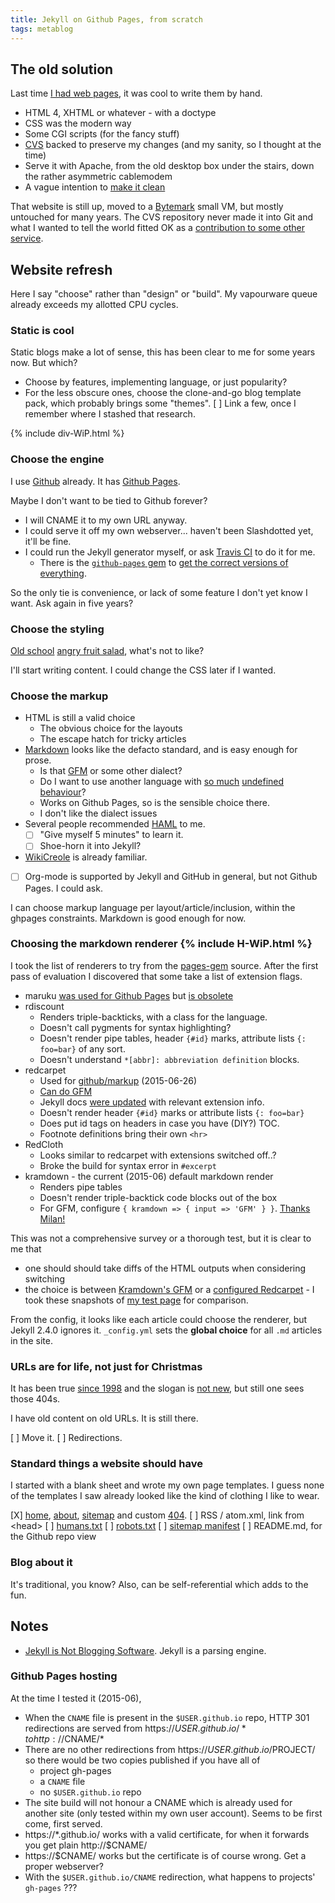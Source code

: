 ```yaml
---
title: Jekyll on Github Pages, from scratch
tags: metablog
---
```

## The old solution

Last time [I had web pages](http://www.t8o.org/~mca1001/), it was cool to write them by hand.

* HTML 4, XHTML or whatever - with a doctype
* CSS was the modern way
* Some CGI scripts (for the fancy stuff)
* [CVS](https://en.wikipedia.org/wiki/Concurrent_Versions_System) backed to preserve my changes (and my sanity, so I thought at the time)
* Serve it with Apache, from the old desktop box under the stairs, down the rather asymmetric cablemodem
* A vague intention to [make it clean](https://validator.w3.org/)

That website is still up, moved to a [Bytemark](https://www.bytemark.co.uk/) small VM, but mostly untouched for many years.  The CVS repository never made it into Git and what I wanted to tell the world fitted OK as a [contribution to some other service](/about.html).

## Website refresh

Here I say "choose" rather than "design" or "build".  My vapourware queue already exceeds my allotted CPU cycles.

### Static is cool

Static blogs make a lot of sense, this has been clear to me for some years now.  But which?

* Choose by features, implementing language, or just popularity?
* For the less obscure ones, choose the clone-and-go blog template pack, which probably brings some "themes".
[ ] Link a few, once I remember where I stashed that research.

{% include div-WiP.html %}

### Choose the engine

I use [Github](https://github.com) already.  It has [Github Pages](https://pages.github.com/).

Maybe I don't want to be tied to Github forever?

* I will CNAME it to my own URL anyway.
* I could serve it off my own webserver...  haven't been Slashdotted yet, it'll be fine.
* I could run the Jekyll generator myself, or ask [Travis CI](https://travis-ci.com/) to do it for me.
	* There is the [`github-pages` gem](https://github.com/github/pages-gem#list-dependency-versions) to [get the correct versions of everything](http://jekyllrb.com/docs/github-pages/#deploying-jekyll-to-github-pages).

So the only tie is convenience, or lack of some feature I don't yet know I want.  Ask again in five years?

### Choose the styling

[Old school](https://en.wikipedia.org/wiki/Old_school#Computers_and_gaming)
[angry fruit salad](http://www.catb.org/jargon/html/A/angry-fruit-salad.html),
what's not to like?

I'll start writing content.  I could change the CSS later if I wanted.

### Choose the markup

* HTML is still a valid choice
	* The obvious choice for the layouts
	* The escape hatch for tricky articles
* [Markdown](http://daringfireball.net/projects/markdown/) looks like the defacto standard, and is easy enough for prose.
	* Is that [GFM](https://help.github.com/articles/github-flavored-markdown/) or some other dialect?
	* Do I want to use another language with [so much](http://www.adamhyde.net/whats-wrong-with-markdown/) [undefined behaviour](http://www.wilfred.me.uk/blog/2012/07/30/why-markdown-is-not-my-favourite-language/)?
	* Works on Github Pages, so is the sensible choice there.
	* I don't like the dialect issues
* Several people recommended [HAML](http://haml.info/) to me.
	* [ ] "Give myself 5 minutes" to learn it.
	* [ ] Shoe-horn it into Jekyll?
* [WikiCreole](http://www.wikicreole.org/wiki/Implementation) is already familiar.
* [ ] Org-mode is supported by Jekyll and GitHub in general, but not Github Pages.  I could ask.

I can choose markup language per layout/article/inclusion, within the ghpages constraints.  Markdown is good enough for now.

### Choosing the markdown renderer {% include H-WiP.html %}

I took the list of renderers to try from the [pages-gem](https://github.com/github/pages-gem/blob/master/lib/github-pages.rb) source.  After the first pass of evaluation I discovered that some take a list of extension flags.

* maruku [was used for Github Pages](https://help.github.com/articles/migrating-your-pages-site-from-maruku/) but [is obsolete](http://benhollis.net/blog/2013/10/20/maruku-is-obsolete/)
* rdiscount
	* Renders triple-backticks, with a class for the language.
	* Doesn't call pygments for syntax highlighting?
	* Doesn't render pipe tables, header `{#id}` marks, attribute lists `{: foo=bar}` of any sort.
	* Doesn't understand `*[abbr]: abbreviation definition` blocks.
* redcarpet
	* Used for [github/markup](https://github.com/github/markup#markups) (2015-06-26)
	* [Can do GFM](http://stackoverflow.com/questions/13464590/github-flavored-markdown-and-pygments-highlighting-in-jekyll)
	* Jekyll docs [were updated](https://github.com/jekyll/jekyll/pull/1418) with relevant extension info.
	* Doesn't render header `{#id}` marks or attribute lists `{: foo=bar}`
	* Does put id tags on headers in case you have (DIY?) TOC.
	* Footnote definitions bring their own `<hr>`
* RedCloth
	* Looks similar to redcarpet with extensions switched off..?
	* Broke the build for syntax error in `#excerpt`
* kramdown - the current (2015-06) default markdown render
	* Renders pipe tables
	* Doesn't render triple-backtick code blocks out of the box
	* For GFM, configure `{ kramdown => { input => 'GFM' } }`.  [Thanks Milan!](http://milanaryal.com/2015/writing-on-github-pages-and-jekyll-using-markdown/#for-kramdown-markdown)

This was not a comprehensive survey or a thorough test, but it is clear to me that

* one should should take diffs of the HTML outputs when considering switching
* the choice is between [Kramdown's GFM](/test/xmastree-post.kramdown.html) or a [configured Redcarpet](/test/xmastree-post.redcarpet.html) - I took these snapshots of [my test page](/xmastree-post.html) for comparison.

From the config, it looks like each article could choose the renderer, but Jekyll 2.4.0 ignores it.  `_config.yml` sets the **global choice** for all `.md` articles in the site.

### URLs are for life, not just for Christmas

It has been true [since 1998](http://www.w3.org/Provider/Style/URI.html)
and the slogan is [not new](https://oracle-base.com/blog/2015/05/25/writing-tips-a-url-is-for-life-not-just-for-christmas/),
but still one sees those 404s.

I have old content on old URLs.  It is still there.

[ ] Move it.
[ ] Redirections.

### Standard things a website should have

I started with a blank sheet and wrote my own page templates.  I guess
none of the templates I saw already looked like the kind of clothing I
like to wear.

[X] [home](/index.html), [about](/about.html), [sitemap](/sitemap.html) and custom [404](/404.html).
[ ] RSS / atom.xml, link from &lt;head>
[ ] [humans.txt](http://humanstxt.org/)
[ ] [robots.txt](http://www.robotstxt.org/)
[ ] [sitemap manifest](https://en.wikipedia.org/wiki/Sitemaps)
[ ] README.md, for the Github repo view

### Blog about it

It's traditional, you know?  Also, can be self-referential which adds to the fun.

## Notes

* [Jekyll is Not Blogging Software](http://jekyllbootstrap.com/lessons/jekyll-introduction.html#toc_3).  Jekyll is a parsing engine.

### Github Pages hosting
At the time I tested it (2015-06),

* When the `CNAME` file is present in the `$USER.github.io` repo, HTTP 301 redirections are served from https://$USER.github.io/* to http://$CNAME/*
* There are no other redirections from https://$USER.github.io/$PROJECT/ so there would be two copies published if you have all of
	* project gh-pages
	* a `CNAME` file
	* no `$USER.github.io` repo
* The site build will not honour a CNAME which is already used for another site (only tested within my own user account).  Seems to be first come, first served.
* https://*.github.io/ works with a valid certificate, for when it forwards you get plain http://$CNAME/
* https://$CNAME/ works but the certificate is of course wrong.  Get a proper webserver?
* With the `$USER.github.io/CNAME` redirection, what happens to projects' `gh-pages` ???
